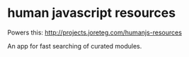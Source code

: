 # human javascript resources

Powers this: http://projects.joreteg.com/humanjs-resources

An app for fast searching of curated modules.

